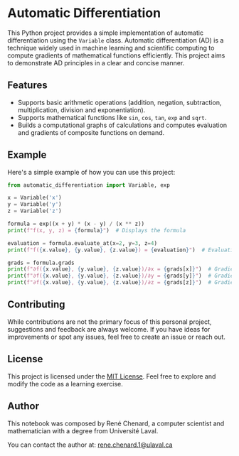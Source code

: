 # Automatic Differentiation

This Python project provides a simple implementation of automatic differentiation using the `Variable` class. Automatic differentiation (AD) is a technique widely used in machine learning and scientific computing to compute gradients of mathematical functions efficiently. This project aims to demonstrate AD principles in a clear and concise manner.

## Features

- Supports basic arithmetic operations (addition, negation, subtraction, multiplication, division and exponentiation).
- Supports mathematical functions like `sin`, `cos`, `tan`, `exp` and `sqrt`.
- Builds a computational graphs of calculations and computes evaluation and gradients of composite functions on demand.

## Example

Here's a simple example of how you can use this project:

```python
from automatic_differentiation import Variable, exp

x = Variable('x')
y = Variable('y')
z = Variable('z')

formula = exp((x + y) * (x - y) / (x ** z))
print(f"f(x, y, z) = {formula}")  # Displays the formula

evaluation = formula.evaluate_at(x=2, y=3, z=4)
print(f"f({x.value}, {y.value}, {z.value}) = {evaluation}")  # Evaluation of the expression

grads = formula.grads
print(f"∂f({x.value}, {y.value}, {z.value})/∂x = {grads[x]}")  # Gradient with respect to x
print(f"∂f({x.value}, {y.value}, {z.value})/∂y = {grads[y]}")  # Gradient with respect to y
print(f"∂f({x.value}, {y.value}, {z.value})/∂z = {grads[z]}")  # Gradient with respect to z
```

## Contributing

While contributions are not the primary focus of this personal project, suggestions and feedback are always welcome. If you have ideas for improvements or spot any issues, feel free to create an issue or reach out.

## License

This project is licensed under the [MIT License](LICENSE). Feel free to explore and modify the code as a learning exercise.

## Author

This notebook was composed by René Chenard, a computer scientist and mathematician with a degree from Université Laval.

You can contact the author at: [rene.chenard.1@ulaval.ca](mailto:rene.chenard.1@ulaval.ca)
